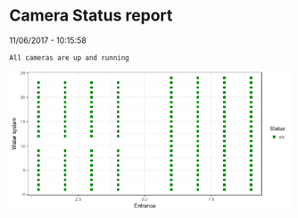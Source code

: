 Camera Status report
================
11/06/2017 - 10:15:58

    All cameras are up and running

![](camreport_files/figure-markdown_github/unnamed-chunk-2-1.png)
